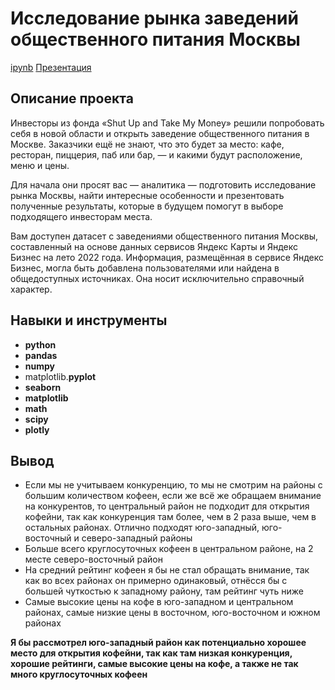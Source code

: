 # Исследование рынка заведений общественного питания Москвы

[ipynb](https://github.com/volovik-denis/yandex-practicum/blob/main/DA%2011%20Moscow_restaurants/Исследование%20рынка%20заведений%20общественного%20питания%20Москвы.ipynb)
[Презентация](https://github.com/volovik-denis/yandex-practicum/blob/main/DA%2011%20Moscow_restaurants/Исследование%20рынка%20заведений%20общественного%20питания%20Москвы.pdf)

## Описание проекта

Инвесторы из фонда «Shut Up and Take My Money» решили попробовать себя в новой области и открыть заведение общественного питания в Москве. Заказчики ещё не знают, что это будет за место: кафе, ресторан, пиццерия, паб или бар, — и какими будут расположение, меню и цены.

Для начала они просят вас — аналитика — подготовить исследование рынка Москвы, найти интересные особенности и презентовать полученные результаты, которые в будущем помогут в выборе подходящего инвесторам места.

Вам доступен датасет с заведениями общественного питания Москвы, составленный на основе данных сервисов Яндекс Карты и Яндекс Бизнес на лето 2022 года. Информация, размещённая в сервисе Яндекс Бизнес, могла быть добавлена пользователями или найдена в общедоступных источниках. Она носит исключительно справочный характер.

## Навыки и инструменты

- **python**
- **pandas**
- **numpy**
- matplotlib.**pyplot**
- **seaborn**
- **matplotlib**
- **math**
- **scipy**
- **plotly**

## Вывод

* Если мы не учитываем конкуренцию, то мы не смотрим на районы с большим количеством кофеен, если же всё же обращаем внимание на конкурентов, то центральный район не подходит для открытия кофейни, так как конкуренция там более, чем в 2 раза выше, чем в остальных районах. Отлично подходят юго-западный, юго-восточный и северо-западный районы
* Больше всего круглосуточных кофеен в центральном районе, на 2 месте северо-восточный район
* На средний рейтинг кофеен я бы не стал обращать внимание, так как во всех районах он примерно одинаковый, отнёсся бы с большей чуткостью к западному району, там рейтинг чуть ниже
* Самые высокие цены на кофе в юго-западном и центральном районах, самые низкие цены в восточном, юго-восточном и южном районах

**Я бы рассмотрел юго-западный район как потенциально хорошее место для открытия кофейни, так как там низкая конкуренция, хорошие рейтинги, самые высокие цены на кофе, а также не так много круглосуточных кофеен**
